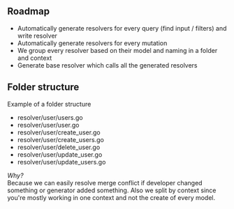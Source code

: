 ## Roadmap

- Automatically generate resolvers for every query (find input / filters) and write resolver
- Automatically generate resolvers for every mutation
- We group every resolver based on their model and naming in a folder and context
- Generate base resolver which calls all the generated resolvers

## Folder structure

Example of a folder structure

- resolver/user/users.go
- resolver/user/user.go
- resolver/user/create_user.go
- resolver/user/create_users.go
- resolver/user/delete_user.go
- resolver/user/update_user.go
- resolver/user/update_users.go

_Why?_  
Because we can easily resolve merge conflict if developer changed something or generator added something. Also we split by context since you're mostly working in one context and not the create of every model.
